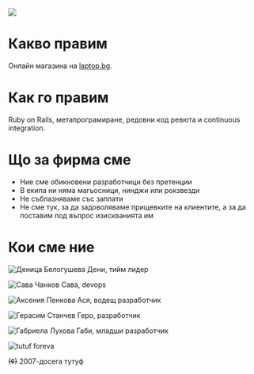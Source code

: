 <img style=" display: block; margin-left: auto; margin-right: auto;" src="https://media.giphy.com/media/3o8dFtMAykf5Edr2hy/giphy.gif"/>

# Какво правим
Онлайн магазина на [laptop.bg](http://laptop.bg). 

# Как го правим
Ruby on Rails, метапрограмиране, редовни код ревюта и continuous integration.

# Що за фирма сме
* Ние сме обикновени разработчици без претенции
* В екипа ни няма магьосници, нинджи или рокзвезди 
* Не съблазняваме със заплати
* Не сме тук, за да задоволяваме прищевките на клиентите, а за да поставим под въпрос изискванията им

# Кои сме ние
![Деница Белогушева](https://www.gravatar.com/avatar/eaca6fc2d7ec41f687fbefed1c3bd2ab?rating=PG&size=140)
Дени, тийм лидер

![Сава Чанков](https://www.gravatar.com/avatar/f847a3ac8a83aac981beeeee0e66fa69?rating=PG&size=140)
Сава, devops

![Аксения Пенкова](https://www.gravatar.com/avatar/1a85cac501b50899c68982f0c1700f4d?rating=PG&size=140)
Ася, водещ разработчик

![Герасим Станчев](https://www.gravatar.com/avatar/262402dac56bca9646caa2a9c8dcc6c5?rating=PG&size=140)
Геро, разработчик

![Габриела Лухова](https://www.gravatar.com/avatar/fe520bd26bf0c4edbf3dc3205dbb5d14?rating=PG&size=140)
Габи, младши разработчик

![tutuf foreva](https://pbs.twimg.com/profile_images/793585723995807745/41tCv4x5_bigger.jpg)

~~(¢)~~ 2007-досега тутуф

